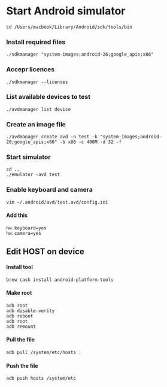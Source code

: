 Start Android simulator
=======================

`cd /Users/macbook/Library/Android/sdk/tools/bin`

### Install required files

`./sdkmanager "system-images;android-26;google_apis;x86"`

### Accepr licences

`./sdkmanager --licenses`

### List available devices to test

`./avdmanager list device`

### Create an image file

`./avdmanager create avd -n test -k "system-images;android-26;google_apis;x86" -b x86 -c 400M -d 32 -f`

### Start simulator

```
cd ..
./emulator -avd test
```

### Enable keyboard and camera

`vim ~/.android/avd/test.avd/config.ini`

#### Add this

```
hw.keyboard=yes
hw.camera=yes
```

## Edit HOST on device

#### Install tool

`brew cask install android-platform-tools`

#### Make root

```
adb root
adb disable-verity
adb reboot
adb root
adb remount
```

#### Pull the file

`adb pull /system/etc/hosts .`

#### Push the file

`adb push hosts /system/etc`
